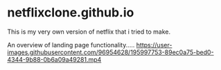 # netflixclone.github.io
This is my very own version of netflix that i tried to make.

An overview of landing page functionality.....
https://user-images.githubusercontent.com/96954628/195997753-89ec0a75-bed0-4344-9b88-0b6a09a49281.mp4


